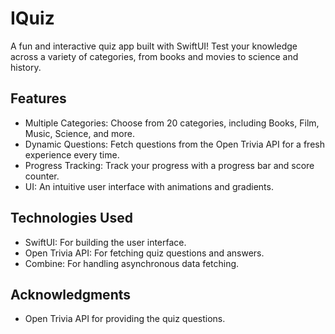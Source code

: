 # IQuiz

A fun and interactive quiz app built with SwiftUI! Test your knowledge across a variety of categories, from books and movies to science and history. 

## Features

- Multiple Categories: Choose from 20 categories, including Books, Film, Music, Science, and more.
- Dynamic Questions: Fetch questions from the Open Trivia API for a fresh experience every time.
- Progress Tracking: Track your progress with a progress bar and score counter.
- UI: An intuitive user interface with animations and gradients.

## Technologies Used

- SwiftUI: For building the user interface.
- Open Trivia API: For fetching quiz questions and answers.
- Combine: For handling asynchronous data fetching.

## Acknowledgments

- Open Trivia API for providing the quiz questions.
